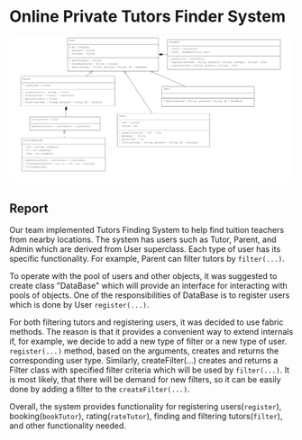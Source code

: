 # Online Private Tutors Finder System

![UML diagram of the code](tutors-finder-system.png)

## Report
Our team implemented Tutors Finding System to help find tuition teachers from nearby locations. The system has users such as Tutor, Parent, and Admin which are derived from User superclass. Each type of user has its specific functionality. For example, Parent can filter tutors by ``filter(...)``.

To operate with the pool of users and other objects, it was suggested to create class "DataBase" which will provide an interface for interacting with pools of objects. One of the responsibilities of DataBase is to register users which is done by User ``register(...)``.

For both filtering tutors and registering users, it was decided to use fabric methods. The reason is that it provides a convenient way to extend internals if, for example, we decide to add a new type of filter or a new type of user. ``register(...)`` method, based on the arguments, creates and returns the corresponding user type. Similarly, createFilter(...) creates and returns a Filter class with specified filter criteria which will be used by ``filter(...)``. It is most likely, that there will be demand for new filters, so it can be easily done by adding a filter to the ``createFilter(...)``.

Overall, the system provides functionality for registering users(``register``), booking(``bookTutor``), rating(``rateTutor``), finding and filtering tutors(``filter``), and other functionality needed.
